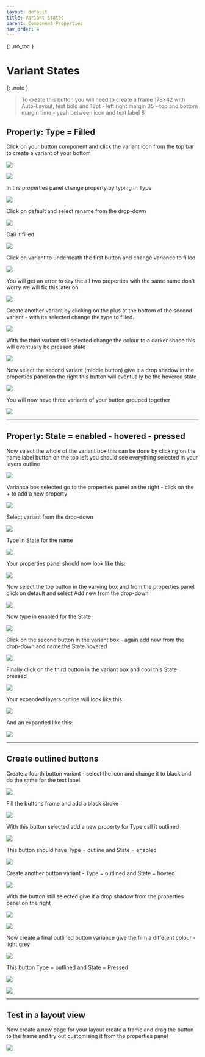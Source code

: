 ```yaml
---
layout: default
title: Variant States
parent: Component Properties
nav_order: 4
---
```


{: .no_toc }

# Variant States

{: .note }
>To create this button you will need to create a frame 178×42 with Auto-Layout, text bold and 18pt - left right margin 35 - top and bottom margin time - yeah between icon and text label 8

## Property: Type = Filled

Click on your button component and click the variant icon from the top bar to create a variant of your bottom

![](../images/v_2/v_222222.png)

![](../images/v_2/v_2-19.png)

In the properties panel change property by typing in Type

![](../images/v_2/v_2-20.png)

Click on default and select rename from the drop-down

![](../images/v_2/v_2-26.png)

Call it filled

![](../images/v_2/v_2-27.png)

Click on variant to underneath the first button and change variance to  filled

![](../images/v_2/v_2-28.png)

You will get an error to say the all two properties with the same name don't worry we will fix this later on

![](../images/v_2/v_2-29.png)

Create another variant by clicking on the plus at the bottom of the second variant - with its selected change the type to filled.

![](../images/v_2/v_2-30.png)

With the third variant still selected change the colour to a darker shade this will eventually be pressed state

![](../images/v_2/v_2-31.png)

Now select the second variant (middle button) give it a drop shadow in the properties panel on the right this button will eventually be the hovered state

![](../images/v_2/v_2-32.png)

You will now have three variants of your button grouped together

![](../images/v_2/v_2-33.png)

---

## Property: State = enabled - hovered - pressed

Now select the whole of the variant box this can be done by clicking on the name label button on the top left you should see everything selected in your layers outline

![](../images/v_2/v_2-34.png)

Variance box selected go to the properties panel on the right - click on the + to add a new property

![](../images/v_2/v_2-35.png)

Select variant from the drop-down

![](../images/v_2/v_2-36.png)

Type in State for the name

![](../images/v_2/v_2-37.png)

Your properties panel should now look like this:

![](../images/v_2/v_2-38.png)

Now select the top button in the varying box and from the properties panel click on default and select Add new from the drop-down

![](../images/v_2/v_2-39.png)

Now type in enabled for the State

![](../images/v_2/aaa_v2.png)


Click on the second button in the variant box - again add new from the drop-down and name the State hovered

![](../images/v_2/v_2-40.png)

Finally click on the third button in the variant box and cool this State pressed

![](../images/v_2/v_2-41.png)

Your expanded layers outline will look like this:

![](../images/v_2/v_2-42.png)

And an expanded like this:

![](../images/v_2/v_2-43.png)

---

##  Create outlined buttons

Create a fourth button variant - select the icon and change it to black and do the same for the text label

![](../images/v_2/v_2-45.png)


Fill the buttons frame and add a black stroke

![](../images/v_2/v_2-58.png)

With this button selected add a new property for Type call it outlined

![](../images/v_2/v_2-47.png)

This button should have Type = outline and State = enabled

![](../images/v_2/v_2-49.png)

Create another button variant - Type = outlined and State = hovred

![](../images/v_2/v_2-50.png)

With the button still selected give it a drop shadow from the properties panel on the right

![](../images/v_2/v_2-53.png)


![](../images/v_2/v_2-51.png)

Now create a final outlined button variance give the film a different colour - light grey

![](../images/v_2/v_2-54.png)

This button Type = outlined and State = Pressed


![](../images/v_2/v_2-48.png)


![](../images/v_2/v_2-57.png)

---

## Test in a layout view

Now create a new page for your layout create a frame and drag the button to the frame and try out customising it from the properties panel

![](../images/v_2/v2_tester.gif)










